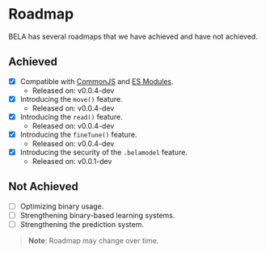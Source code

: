 # Roadmap
BELA has several roadmaps that we have achieved and have not achieved.

## Achieved
- [x] Compatible with [CommonJS](https://nodejs.org/api/modules.html) and [ES Modules](https://nodejs.org/api/esm.html).
  - Released on: v0.0.4-dev
- [x] Introducing the ``move()`` feature.
  - Released on: v0.0.4-dev
- [x] Introducing the ``read()`` feature.
  - Released on: v0.0.4-dev
- [x] Introducing the ``fineTune()`` feature.
  - Released on: v0.0.4-dev
- [x] Introducing the security of the ``.belamodel`` feature.
  - Released on: v0.0.1-dev

## Not Achieved
- [ ] Optimizing binary usage.
- [ ] Strengthening binary-based learning systems.
- [ ] Strengthening the prediction system.

> **Note**: Roadmap may change over time.